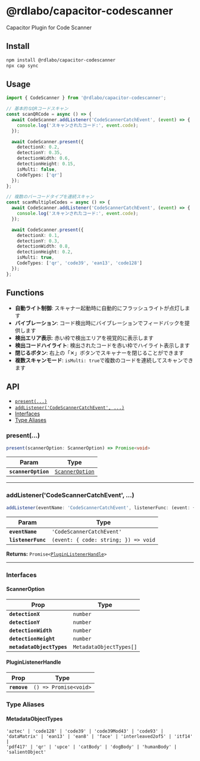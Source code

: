 # @rdlabo/capacitor-codescanner

Capacitor Plugin for Code Scanner

## Install

```bash
npm install @rdlabo/capacitor-codescanner
npx cap sync
```


## Usage

```typescript
import { CodeScanner } from '@rdlabo/capacitor-codescanner';

// 基本的なQRコードスキャン
const scanQRCode = async () => {
  await CodeScanner.addListener('CodeScannerCatchEvent', (event) => {
    console.log('スキャンされたコード:', event.code);
  });

  await CodeScanner.present({
    detectionX: 0.2,
    detectionY: 0.35,
    detectionWidth: 0.6,
    detectionHeight: 0.15,
    isMulti: false,
    CodeTypes: ['qr']
  });
};

// 複数のバーコードタイプを連続スキャン
const scanMultipleCodes = async () => {
  await CodeScanner.addListener('CodeScannerCatchEvent', (event) => {
    console.log('スキャンされたコード:', event.code);
  });

  await CodeScanner.present({
    detectionX: 0.1,
    detectionY: 0.3,
    detectionWidth: 0.8,
    detectionHeight: 0.2,
    isMulti: true,
    CodeTypes: ['qr', 'code39', 'ean13', 'code128']
  });
};
```

## Functions

- **自動ライト制御**: スキャナー起動時に自動的にフラッシュライトが点灯します
- **バイブレーション**: コード検出時にバイブレーションでフィードバックを提供します
- **検出エリア表示**: 赤い枠で検出エリアを視覚的に表示します
- **検出コードハイライト**: 検出されたコードを赤い枠でハイライト表示します
- **閉じるボタン**: 右上の「✕」ボタンでスキャナーを閉じることができます
- **複数スキャンモード**: `isMulti: true`で複数のコードを連続してスキャンできます


## API

<docgen-index>

* [`present(...)`](#present)
* [`addListener('CodeScannerCatchEvent', ...)`](#addlistenercodescannercatchevent-)
* [Interfaces](#interfaces)
* [Type Aliases](#type-aliases)

</docgen-index>

<docgen-api>
<!--Update the source file JSDoc comments and rerun docgen to update the docs below-->

### present(...)

```typescript
present(scannerOption: ScannerOption) => Promise<void>
```

| Param               | Type                                                    |
| ------------------- | ------------------------------------------------------- |
| **`scannerOption`** | <code><a href="#scanneroption">ScannerOption</a></code> |

--------------------


### addListener('CodeScannerCatchEvent', ...)

```typescript
addListener(eventName: 'CodeScannerCatchEvent', listenerFunc: (event: { code: string; }) => void) => Promise<PluginListenerHandle>
```

| Param              | Type                                               |
| ------------------ | -------------------------------------------------- |
| **`eventName`**    | <code>'CodeScannerCatchEvent'</code>               |
| **`listenerFunc`** | <code>(event: { code: string; }) =&gt; void</code> |

**Returns:** <code>Promise&lt;<a href="#pluginlistenerhandle">PluginListenerHandle</a>&gt;</code>

--------------------


### Interfaces


#### ScannerOption

| Prop                      | Type                               |
| ------------------------- | ---------------------------------- |
| **`detectionX`**          | <code>number</code>                |
| **`detectionY`**          | <code>number</code>                |
| **`detectionWidth`**      | <code>number</code>                |
| **`detectionHeight`**     | <code>number</code>                |
| **`metadataObjectTypes`** | <code>MetadataObjectTypes[]</code> |


#### PluginListenerHandle

| Prop         | Type                                      |
| ------------ | ----------------------------------------- |
| **`remove`** | <code>() =&gt; Promise&lt;void&gt;</code> |


### Type Aliases


#### MetadataObjectTypes

<code>'aztec' | 'code128' | 'code39' | 'code39Mod43' | 'code93' | 'dataMatrix' | 'ean13' | 'ean8' | 'face' | 'interleaved2of5' | 'itf14' | 'pdf417' | 'qr' | 'upce' | 'catBody' | 'dogBody' | 'humanBody' | 'salientObject'</code>

</docgen-api>
